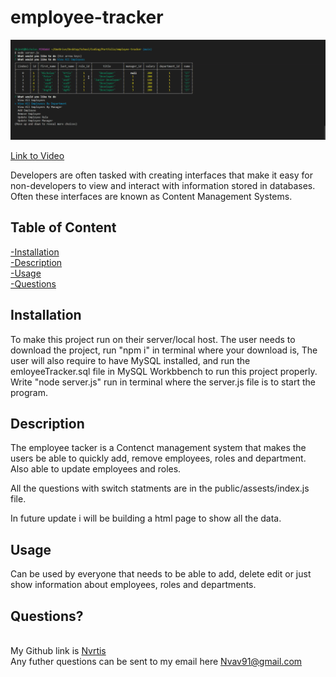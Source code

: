 # employee-tracker

  ![Main page](./public/img/main.png)


  [Link to Video](https://youtu.be/JBV-IEkRH8E)
  
 Developers are often tasked with creating interfaces that make it easy for non-developers to view and interact with information stored in databases. Often these interfaces are known as Content Management Systems.
    
  ## Table of Content
  [-Installation](#Installation)  
  [-Description](#Description)    
  [-Usage](#Usage)    
  [-Questions](#Questions)  
  
  
  ## Installation  
  To make this project run on their server/local host. The user needs to download the project, run "npm i" in terminal where your download is, The user will also require to have MySQL installed, and run the emloyeeTracker.sql file in MySQL Workbbench to run this project properly. Write "node server.js" run in terminal where the server.js file is to start the program. 

  ## Description  
  The employee tacker is a Contenct management system that makes the users be able to quickly add, remove employees, roles and department. Also able to update employees and roles. 

  All the questions with switch statments are in the public/assests/index.js file.

  In future update i will be building a html page to show all the data.

  ## Usage  
  Can be used by everyone that needs to be able to add, delete edit or just show information about employees, roles and departments.
  
  ## Questions?  
  
  <br/> My Github link is [Nvrtis](https://github.com/Nvrtis)
  <br/> Any futher questions can be sent to my email here  <Nvav91@gmail.com>

  
 
  
  